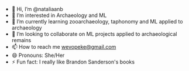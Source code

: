 - 👋 Hi, I’m @nataliaanb
- 👀 I’m interested in Archaeology and ML
- 🌱 I’m currently learning zooarchaeology, taphonomy and ML applied to archaeology
- 💞️ I’m looking to collaborate on ML projects applied to archaeological remains
- 📫 How to reach me wevopeke@gmail.com 
- 😄 Pronouns: She/Her
- ⚡ Fun fact: I really like Brandon Sanderson's books

<!---
nataliaanb/nataliaanb is a ✨ special ✨ repository because its `README.md` (this file) appears on your GitHub profile.
You can click the Preview link to take a look at your changes.
--->
